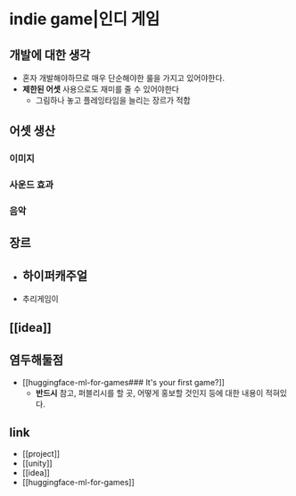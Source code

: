 # indie game|인디 게임

## 개발에 대한 생각
- 혼자 개발해야하므로 매우 단순해야한 룰을 가지고 있어야한다.
- **제한된 어셋** 사용으로도 재미를 줄 수 있어야한다
  - 그림하나 놓고 플레잉타임을 늘리는 장르가 적합

## 어셋 생산
### 이미지
### 사운드 효과
### 음악

## 장르
- 하이퍼캐주얼
  - 
- 추리게임이

## [[idea]]


## 염두해둘점
+ [[huggingface-ml-for-games### It's your first game?]]
  - **반드시** 참고, 퍼블리시를 할 곳, 어떻게 홍보할 것인지 등에 대한 내용이 적혀있다.

## link
- [[project]]
- [[unity]]
- [[idea]]
- [[huggingface-ml-for-games]]
